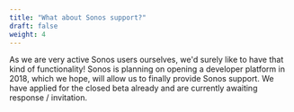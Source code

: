```yaml
---
title: "What about Sonos support?"
draft: false
weight: 4
---
```


As we are very active Sonos users ourselves, we'd surely like to have that kind of functionality! Sonos is planning on opening a developer platform in 2018, which we hope, will allow us to finally provide Sonos support. We have applied for the closed beta already and are currently awaiting response / invitation.